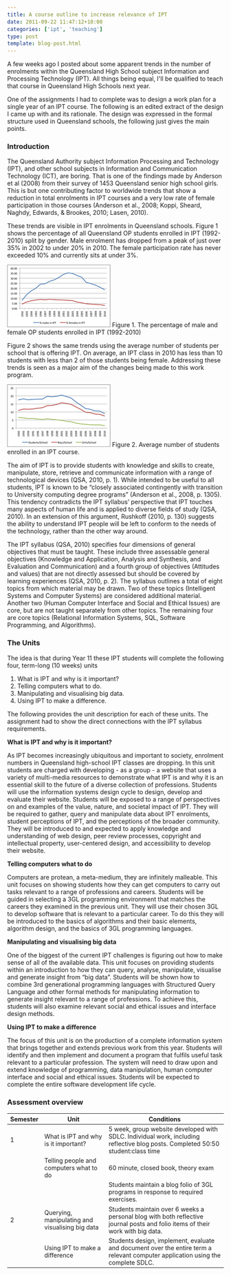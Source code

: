 ```yaml
---
title: A course outline to increase relevance of IPT
date: 2011-09-22 11:47:12+10:00
categories: ['ipt', 'teaching']
type: post
template: blog-post.html
---
```

A few weeks ago I posted about some apparent trends in the number of enrolments within the Queensland High School subject Information and Processing Technology (IPT). All things being equal, I'll be qualified to teach that course in Queensland High Schools next year.

One of the assignments I had to complete was to design a work plan for a single year of an IPT course. The following is an edited extract of the design I came up with and its rationale. The design was expressed in the formal structure used in Queensland schools, the following just gives the main points.

### Introduction

The Queensland Authority subject Information Processing and Technology (IPT), and other school subjects in Information and Communication Technology (ICT), are boring. That is one of the findings made by Anderson et al (2008) from their survey of 1453 Queensland senior high school girls. This is but one contributing factor to worldwide trends that show a reduction in total enrolments in IPT courses and a very low rate of female participation in those courses (Anderson et al., 2008; Koppi, Sheard, Naghdy, Edwards, & Brookes, 2010; Lasen, 2010).

These trends are visible in IPT enrolments in Queensland schools. Figure 1 shows the percentage of all Queensland OP students enrolled in IPT (1992-2010) split by gender. Male enrolment has dropped from a peak of just over 35% in 2002 to under 20% in 2010. The female participation rate has never exceeded 10% and currently sits at under 3%.

[![Percentage of gender enrolments](images/6085062264_3d2065e8ac_m.jpg)](http://www.flickr.com/photos/david_jones/6085062264/ "Percentage of gender enrolments by David T Jones, on Flickr") Figure 1. The percentage of male and female OP students enrolled in IPT (1992-2010)

Figure 2 shows the same trends using the average number of students per school that is offering IPT. On average, an IPT class in 2010 has less than 10 students with less than 2 of those students being female. Addressing these trends is seen as a major aim of the changes being made to this work program.

[![# of IPT students per school](images/6084808406_504863b8c4_m.jpg)](http://www.flickr.com/photos/david_jones/6084808406/ "# of IPT students per school by David T Jones, on Flickr") Figure 2. Average number of students enrolled in an IPT course.

The aim of IPT is to provide students with knowledge and skills to create, manipulate, store, retrieve and communicate information with a range of technological devices (QSA, 2010, p. 1). While intended to be useful to all students, IPT is known to be “closely associated contingently with transition to University computing degree programs” (Anderson et al., 2008, p. 1305). This tendency contradicts the IPT syllabus’ perspective that IPT touches many aspects of human life and is applied to diverse fields of study (QSA, 2010). In an extension of this argument, Rushkoff (2010, p. 130) suggests the ability to understand IPT people will be left to conform to the needs of the technology, rather than the other way around.

The IPT syllabus (QSA, 2010) specifies four dimensions of general objectives that must be taught. These include three assessable general objectives (Knowledge and Application, Analysis and Synthesis, and Evaluation and Communication) and a fourth group of objectives (Attitudes and values) that are not directly assessed but should be covered by learning experiences (QSA, 2010, p. 2). The syllabus outlines a total of eight topics from which material may be drawn. Two of these topics (Intelligent Systems and Computer Systems) are considered additional material. Another two (Human Computer Interface and Social and Ethical Issues) are core, but are not taught separately from other topics. The remaining four are core topics (Relational Information Systems, SQL, Software Programming, and Algorithms).

### The Units

The idea is that during Year 11 these IPT students will complete the following four, term-long (10 weeks) units

1. What is IPT and why is it important?
2. Telling computers what to do.
3. Manipulating and visualising big data.
4. Using IPT to make a difference.

The following provides the unit description for each of these units. The assignment had to show the direct connections with the IPT syllabus requirements.

**What is IPT and why is it important?**

As IPT becomes increasingly ubiquitous and important to society, enrolment numbers in Queensland high-school IPT classes are dropping. In this unit students are charged with developing - as a group - a website that uses a variety of multi-media resources to demonstrate what IPT is and why it is an essential skill to the future of a diverse collection of professions. Students will use the information systems design cycle to design, develop and evaluate their website. Students will be exposed to a range of perspectives on and examples of the value, nature, and societal impact of IPT. They will be required to gather, query and manipulate data about IPT enrolments, student perceptions of IPT, and the perceptions of the broader community. They will be introduced to and expected to apply knowledge and understanding of web design, peer review processes, copyright and intellectual property, user-centered design, and accessibility to develop their website.

**Telling computers what to do**

Computers are protean, a meta-medium, they are infinitely malleable. This unit focuses on showing students how they can get computers to carry out tasks relevant to a range of professions and careers. Students will be guided in selecting a 3GL programming environment that matches the careers they examined in the previous unit. They will use their chosen 3GL to develop software that is relevant to a particular career. To do this they will be introduced to the basics of algorithms and their basic elements, algorithm design, and the basics of 3GL programming languages.

**Manipulating and visualising big data**

One of the biggest of the current IPT challenges is figuring out how to make sense of all of the available data. This unit focuses on providing students within an introduction to how they can query, analyse, manipulate, visualise and generate insight from “big data”. Students will be shown how to combine 3rd generational programming languages with Structured Query Language and other formal methods for manipulating information to generate insight relevant to a range of professions. To achieve this, students will also examine relevant social and ethical issues and interface design methods.

**Using IPT to make a difference**

The focus of this unit is on the production of a complete information system that brings together and extends previous work from this year. Students will identify and then implement and document a program that fulfils useful task relevant to a particular profession. The system will need to draw upon and extend knowledge of programming, data manipulation, human computer interface and social and ethical issues. Students will be expected to complete the entire software development life cycle.

### Assessment overview

| Semester | Unit | Conditions |
| --- | --- | --- |
| 1 | What is IPT and why is it important? | 5 week, group website developed with SDLC. Individual work, including reflective blog posts. Completed 50:50 student:class time |
|  | Telling people and computers what to do | 60 minute, closed book, theory exam |
|  |  | Students maintain a blog folio of 3GL programs in response to required exercises. |
| 2 | Querying, manipulating and visualising big data | Students maintain over 6 weeks a personal blog with both reflective journal posts and folio items of their work with big data. |
|  | Using IPT to make a difference | Students design, implement, evaluate and document over the entire term a relevant computer application using the complete SDLC. |